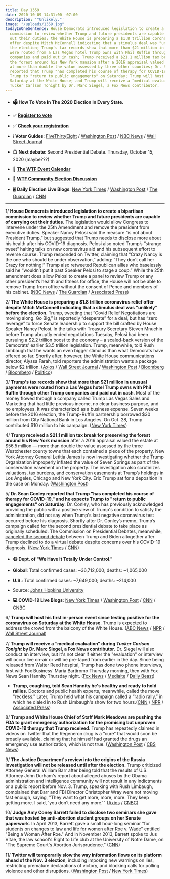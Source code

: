 ```yaml
---
title: Day 1359
date: 2020-10-09 14:31:00 -07:00
description: '"Unlikely."'
image: "/uploads/1359.jpg"
todayInOneSentence: House Democrats introduced legislation to create a bipartisan
  commission to review whether Trump and future presidents are capable of carrying
  out their duties; the White House is preparing a $1.8 trillion coronavirus relief
  offer despite Mitch McConnell indicating that a stimulus deal was "unlikely" before
  the election; Trump's tax records show that more than $21 million in unusual payments
  were routed from a Las Vegas hotel Trump owns with Phil Ruffin through other Trump
  companies and paid out in cash; Trump received a $21.1 million tax break for preserving
  the forest around his New York mansion after a 2016 appraisal valued the estate
  at more than double the value assessed by three other counties; Dr. Sean Conley
  reported that Trump "has completed his course of therapy for COVID-19," and he expects
  Trump to "return to public engagements" on Saturday; Trump will host an event on
  Saturday at the White House; and Trump will receive a “medical evaluation” during
  Tucker Carlson Tonight by Dr. Marc Siegel, a Fox News contributor.
---
```


* #### 🗳 How To Vote In The 2020 Election In Every State.

* ✅ **[Register to vote](https://www.vote.org/register-to-vote/)**

* ✅ **[Check your registration](https://www.vote.org/am-i-registered-to-vote/)**

* ℹ️ **Voter Guides**: [FiveThirtyEight](https://projects.fivethirtyeight.com/how-to-vote-2020/) / [Washington Post](https://www.washingtonpost.com/elections/2020/how-to-vote/) / [NBC News](https://www.nbcnews.com/specials/plan-your-vote-state-by-state-guide-voting-by-mail-early-in-person-voting-election/index.html?cid=bc_npd_nn_ms_np-1_200816) / [Wall Street Journal](https://www.wsj.com/articles/how-to-vote-by-mail-in-every-state-11597840923)

* 📺 **Next debate**: Second Presidential Debate. Thursday, October 15, 2020 (maybe???)

* 📆 **[The WTF Event Calendar](https://talk.whatthefuckjusthappenedtoday.com/t/the-wtf-event-calendar/5888)**

* 💬 **[WTF Community Election Discussion](https://talk.whatthefuckjusthappenedtoday.com/t/2020-general-election-trump-vs-biden/5758)**

* 🖥 **Daily Election Live Blogs**: [New York Times](https://www.nytimes.com/live/2020/10/09/us/trump-vs-biden?action=click&module=Top%20Stories&pgtype=Homepage) / [Washington Post](https://www.washingtonpost.com/elections/2020/10/09/trump-biden-live-updates/) / [The Guardian](https://www.theguardian.com/us-news/live/2020/oct/09/donald-trump-nancy-pelosi-25th-joe-biden-coronavirus-covid-us-election-live-updates) / [CNN](https://www.cnn.com/politics/live-news/us-election-news-10-09-2020/index.html)

---

1/ **House Democrats introduced legislation to create a bipartisan commission to review whether Trump and future presidents are capable of carrying out their duties**. The legislation would allow Congress to intervene under the 25th Amendment and remove the president from executive duties. Speaker Nancy Pelosi said the measure “is not about President Trump,” but suggested that Trump needs to disclose more about his health after his COVID-19 diagnosis. Pelosi also noted Trump’s “strange tweet” halting talks on new coronavirus aid and his subsequent effort to reverse course. Trump responded on Twitter, claiming that “Crazy Nancy is the one who should be under observation,” adding: “They don’t call her Crazy for nothing!” Trump also retweeted Republican allies who baselessly said he “wouldn’t put it past Speaker Pelosi to stage a coup.” While the 25th amendment does allow Pelosi to create a panel to review Trump or any other president’s health and fitness for office, the House will not be able to remove Trump from office without the consent of Pence and members of his cabinet. ([NBC News](https://www.nbcnews.com/politics/congress/pelosi-introduces-bill-create-commission-presidential-capacity-under-25th-amendment-n1242717) / [The Guardian](https://www.theguardian.com/us-news/2020/oct/09/donald-trump-fitness-to-serve-commission-democrats-nancy-pelosi) / [Associated Press](https://apnews.com/article/virus-outbreak-donald-trump-constitutions-legislation-archive-a8efe4c5bee7bc4d369a2cf3d9a5542b))

2/ **The White House is preparing a $1.8 trillion coronavirus relief offer despite Mitch McConnell indicating that a stimulus deal was "unlikely" before the election**. Trump, tweeting that “Covid Relief Negotiations are moving along. Go Big,” is reportedly “desperate” for a deal, but has “zero leverage” to force Senate leadership to support the bill crafted by House Speaker Nancy Pelosi. In the talks with Treasury Secretary Steven Mnuchin before Trump abruptly ended negotiations Tuesday, Pelosi had been pursuing a $2.2 trillion boost to the economy – a scaled-back version of the Democrats' earlier $3.5 trillion legislation. Trump, meanwhile, told Rush Limbaugh that he wants an even bigger stimulus than what Democrats have offered so far. Shortly after, however, the White House communications director, Alyssa Farah, told reporters the administration wants a package below $2 trillion. ([Axios](https://www.axios.com/mcconnell-trump-simulus-deal-coronavirus-047f88fd-5138-4987-b042-245045b4456d.html) / [Wall Street Journal](https://www.wsj.com/articles/white-house-preparing-new-1-8-trillion-stimulus-proposal-11602259814) / [Washington Post](https://www.washingtonpost.com/us-policy/2020/10/09/trump-economic-stimulus-pelosi/) / [Bloomberg](https://www.bloomberg.com/news/articles/2020-10-09/trump-has-approved-a-revised-stimulus-plan-kudlow-says?srnd=premium&sref=MIBMEEoj) / [Bloomberg](https://www.bloomberg.com/news/articles/2020-10-09/mcconnell-says-any-deal-on-stimulus-unlikely-before-election?sref=MIBMEEoj) / [Politico](https://www.politico.com/news/2020/10/09/mcconnell-coronavirus-relief-package-428315))

3/ **Trump's tax records show that more than $21 million in unusual payments were routed from a Las Vegas hotel Trump owns with Phil Ruffin through other Trump companies and paid out in cash**. Most of the money flowed through a company called Trump Las Vegas Sales and Marketing that had little previous income, no clear business purpose, and no employees. It was characterized as a business expense. Seven weeks before the 2016 election, the Trump-Ruffin partnership borrowed $30 million from City National Bank in Los Angeles. On Oct. 28, Trump contributed $10 million to his campaign. ([New York Times](https://www.nytimes.com/interactive/2020/10/09/us/donald-trump-taxes-las-vegas.html))

4/ **Trump received a $21.1 million tax break for preserving the forest around his New York mansion** after a 2016 appraisal valued the estate at $56.5 million — more than double the value assessed by the three Westchester county towns that each contained a piece of the property. New York Attorney General Letitia James is now investigating whether the Trump Organization improperly inflated the value of Seven Springs as part of the conservation easement on the property. The investigation also scrutinizes valuations, tax burdens, and conservation easements at Trump’s holdings in Los Angeles, Chicago and New York City. Eric Trump sat for a deposition in the case on Monday. ([Washington Post](https://www.washingtonpost.com/politics/trump-got-a-21-million-tax-break-for-saving-the-forest-outside-his-ny-mansion-now-the-deal-is-under-investigation/2020/10/07/de84c1ba-ff6b-11ea-830c-a160b331ca62_story.html))

5/ **Dr. Sean Conley reported that Trump "has completed his course of therapy for COVID-19," and he expects Trump to "return to public engagements" on Saturday**. Dr. Conley, who has previously acknowledged providing the public with a positive view of Trump's condition to satisfy the administration, did not say when Trump's last negative coronavirus test occurred before his diagnosis. Shortly after Dr. Conley’s memo, Trump’s campaign called for the second presidential debate to take place as originally scheduled. The Commission on Presidential Debates, meanwhile, [canceled the second debate](https://www.cnn.com/2020/10/09/politics/second-presidential-debate-canceled/index.html) between  Trump and Biden altogether after Trump declined to do a virtual debate despite concerns over his COVID-19 diagnosis. ([New York Times](https://www.nytimes.com/2020/10/08/us/elections/trump-covid-conley.html) / [CNN](https://www.cnn.com/2020/10/08/politics/donald-trump-coronavirus-contagious-immunity/index.html))

* #### 😷 Dept. of "We Have It Totally Under Control."

* **Global**: Total confirmed cases: \~36,712,000; deaths: \~1,065,000

* **U.S.**: Total confirmed cases: \~7,649,000; deaths: \~214,000

* Source: [Johns Hopkins University](https://coronavirus.jhu.edu/map.html)

* **💻 COVID-19 Live Blogs**: [New York Times](https://www.nytimes.com/live/2020/10/09/world/covid-coronavirus?action=click&module=Top%20Stories&pgtype=Homepage) / [Washington Post](https://www.washingtonpost.com/elections/2020/10/09/trump-biden-live-updates/) / [CNN](https://www.cnn.com/world/live-news/coronavirus-pandemic-10-09-20-intl/index.html) / [CNBC](https://www.cnbc.com/2020/10/09/coronavirus-live-updates.html)

6/ **Trump will host his first in-person event since testing positive for the coronavirus on Saturday at the White House**. Trump is expected to address the crowd from the balcony of the White House. ([ABC News](https://abcnews.go.com/Politics/trump-planning-host-1st-person-event-diagnosis-white/story?id=73512644) / [NPR](https://www.npr.org/sections/latest-updates-trump-covid-19-results/2020/10/09/922383975/trump-to-speak-at-white-house-saturday-first-public-event-since-covid-19-diagnos) / [Wall Street Journal](https://www.wsj.com/articles/trump-plans-in-person-white-house-event-for-saturday-11602275494?mod=breakingnews))

7/ **Trump will receive a “medical evaluation” during *Tucker Carlson Tonight* by Dr. Marc Siegel, a Fox News contributor**. Dr. Siegel will also conduct an interview, but it's not clear if either the "evaluation" or interview will occur live on-air or will be pre-taped from earlier in the day. Since being released from Walter Reed hospital, Trump has done two phone interviews, first with Fox Business’ Maria Bartiromo Thursday morning, then with Fox News Sean Hannity Thursday night. ([Fox News](https://www.foxnews.com/media/trump-set-first-camera-interview-tucker-carlson-tonight-covid-19-diagnosis) / [Mediaite](https://www.mediaite.com/trump/fox-news-dr-marc-siegel-will-interview-trump-conduct-medical-evaluation-on-camera-friday-night/) / [Daily Beast](https://www.thedailybeast.com/trump-will-undergo-televised-medical-evaluation-on-friday-night-fox-news-announces))

* **Trump, coughing, told Sean Hannity he's healthy and ready to hold rallies**. Doctors and public health experts, meanwhile, called the move "reckless." Later, Trump held what his campaign called a “radio rally,” in which he dialed in to Rush Limbaugh's show for two hours.([CNN](https://www.cnn.com/2020/10/09/media/trump-coughs-on-fox-news/index.html) / [NPR](https://www.npr.org/sections/latest-updates-trump-covid-19-results/2020/10/09/922122539/reckless-doctors-question-trump-resuming-activities-so-quickly) / [Associated Press](https://apnews.com/article/election-2020-virus-outbreak-joe-biden-donald-trump-rush-limbaugh-16fc2267488b345dc5f1eb0f20d042fd))

8/ **Trump and White House Chief of Staff Mark Meadows are pushing the FDA to grant emergency authorization for the promising but unproven COVID-19 therapy that Trump received**. Trump has repeatedly claimed in videos on Twitter that the Regeneron drug is a “cure” that would soon be broadly available, claiming that he himself had granted the drugs an emergency use authorization, which is not true. ([Washington Post](https://www.washingtonpost.com/health/2020/10/08/trump-regeneron-antibodies-covid/) / [CBS News](https://www.cbsnews.com/news/regeneron-trump-covid-aborted-fetal-tissue/))

9/ **The Justice Department's review into the origins of the Russia investigation will not be released until after the election.** Trump criticized Attorney General William Barr after being told that the results of U.S. Attorney John Durham's report about alleged abuses by the Obama administration and intelligence community will not result in any indictments or a public report before Nov. 3. Trump, speaking with Rush Limbaugh, complained that Barr and FBI Director Christopher Wray were not moving fast enough, saying, "They want to get more, more, more. They keep getting more. I said, 'you don’t need any more.'" ([Axios](https://www.axios.com/barr-durham-report-election-3c02ec6a-7613-4083-b35c-4844de6da16b.html) / [CNBC](https://www.cnbc.com/2020/10/09/trump-fumes-when-told-durham-probe-findings-might-not-come-out-before-election-day.html))

10/ **Judge Amy Coney Barrett failed to disclose two seminars she gave that was hosted by anti-abortion student groups on her Senate paperwork**. In April 2013, Barrett gave a small hour-long seminar "for students on changes to law and life for women after Roe v. Wade" entitled "Being a Woman After Roe." And in November 2013, Barrett spoke to Jus Vitae, the law school's Right to Life club at the University of Notre Dame, on "The Supreme Court's Abortion Jurisprudence." ([CNN](https://www.cnn.com/2020/10/09/politics/kfile-amy-coney-barrett-roe-v-wade-talks/index.html))

11/ **Twitter will temporarily slow the way information flows on its platform ahead of the Nov. 3 election**, including imposing new warnings on lies, restricting premature declarations of victory, and blocking calls for polling violence and other disruptions. ([Washington Post](https://www.washingtonpost.com/technology/2020/10/09/with-election-day-looming-twitter-imposes-new-limits-us-politicians-ordinary-users-too/) / [New York Times](https://www.nytimes.com/2020/10/09/technology/twitter-election-ban-features.html))